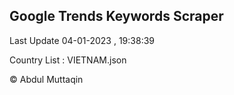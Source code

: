 

## Google Trends Keywords Scraper 
 
Last Update 04-01-2023 , 19:38:39

Country List :
VIETNAM.json



© Abdul Muttaqin 
